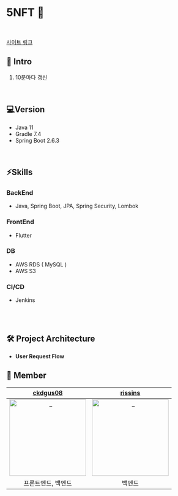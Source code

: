 # **5NFT** 📅

<br/>

[사이트 링크](https://5nft.net/)

## 🚀 Intro

1. 10분마다 갱신

<br/>

## 💻Version
+ Java 11
+ Gradle 7.4
+ Spring Boot 2.6.3
<br/>

## ⚡Skills

### BackEnd
- Java, Spring Boot, JPA, Spring Security, Lombok

### FrontEnd
- Flutter


### DB
- AWS RDS ( MySQL )
- AWS S3

### CI/CD
- Jenkins

<br/>


<br/>

## 🛠 Project Architecture
- **User Request Flow**


## 🧑 Member
|            [ckdgus08](https://github.com/ckdgus08)             |            [rissins](https://github.com/rissisns)                       |  
| :----------------------------------------------------------: | :----------------------------------------------------------:
| <img src="https://avatars.githubusercontent.com/u/51824072?v=4" width=200px alt="_"/> | <img src="https://avatars.githubusercontent.com/u/85064661?v=4" width=200px alt="_"/>  
|                         프론트엔드, 백엔드                          |                        백엔드                                | 

